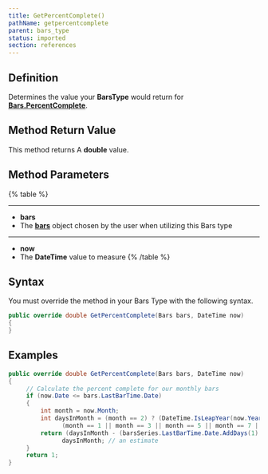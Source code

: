 ```yaml
---
title: GetPercentComplete()
pathName: getpercentcomplete
parent: bars_type
status: imported
section: references
---
```


## Definition

Determines the value your **BarsType** would return for [**Bars.PercentComplete**](percentcomplete).

## Method Return Value

This method returns A **double** value.

## Method Parameters

{% table %}

---

* **bars**
* The [**bars**](bars) object chosen by the user when utilizing this Bars type

---

* **now**
* The **DateTime** value to measure
{% /table %}

## Syntax

You must override the method in your Bars Type with the following syntax.

```csharp
public override double GetPercentComplete(Bars bars, DateTime now)  
{  
}
```

## Examples

```csharp
public override double GetPercentComplete(Bars bars, DateTime now)
{
     // Calculate the percent complete for our monthly bars
     if (now.Date <= bars.LastBarTime.Date)
     {
         int month = now.Month;
         int daysInMonth = (month == 2) ? (DateTime.IsLeapYear(now.Year) ? 29 : 28) : 
               (month == 1 || month == 3 || month == 5 || month == 7 || month == 8 || month == 10 || month == 12 ? 31 : 30);
         return (daysInMonth - (barsSeries.LastBarTime.Date.AddDays(1).Subtract(now).TotalDays / barsSeries.BarsPeriod.Value)) /
               daysInMonth; // an estimate
     }
     return 1;
}
```

